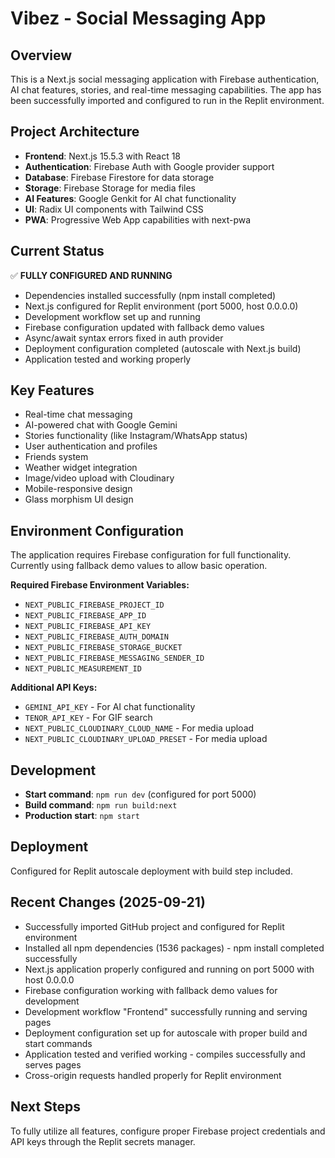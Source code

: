 # Vibez - Social Messaging App

## Overview
This is a Next.js social messaging application with Firebase authentication, AI chat features, stories, and real-time messaging capabilities. The app has been successfully imported and configured to run in the Replit environment.

## Project Architecture
- **Frontend**: Next.js 15.5.3 with React 18
- **Authentication**: Firebase Auth with Google provider support
- **Database**: Firebase Firestore for data storage
- **Storage**: Firebase Storage for media files
- **AI Features**: Google Genkit for AI chat functionality
- **UI**: Radix UI components with Tailwind CSS
- **PWA**: Progressive Web App capabilities with next-pwa

## Current Status
✅ **FULLY CONFIGURED AND RUNNING**
- Dependencies installed successfully (npm install completed)
- Next.js configured for Replit environment (port 5000, host 0.0.0.0)
- Development workflow set up and running
- Firebase configuration updated with fallback demo values
- Async/await syntax errors fixed in auth provider
- Deployment configuration completed (autoscale with Next.js build)
- Application tested and working properly

## Key Features
- Real-time chat messaging
- AI-powered chat with Google Gemini
- Stories functionality (like Instagram/WhatsApp status)
- User authentication and profiles
- Friends system
- Weather widget integration
- Image/video upload with Cloudinary
- Mobile-responsive design
- Glass morphism UI design

## Environment Configuration
The application requires Firebase configuration for full functionality. Currently using fallback demo values to allow basic operation.

**Required Firebase Environment Variables:**
- `NEXT_PUBLIC_FIREBASE_PROJECT_ID`
- `NEXT_PUBLIC_FIREBASE_APP_ID` 
- `NEXT_PUBLIC_FIREBASE_API_KEY`
- `NEXT_PUBLIC_FIREBASE_AUTH_DOMAIN`
- `NEXT_PUBLIC_FIREBASE_STORAGE_BUCKET`
- `NEXT_PUBLIC_FIREBASE_MESSAGING_SENDER_ID`
- `NEXT_PUBLIC_MEASUREMENT_ID`

**Additional API Keys:**
- `GEMINI_API_KEY` - For AI chat functionality
- `TENOR_API_KEY` - For GIF search
- `NEXT_PUBLIC_CLOUDINARY_CLOUD_NAME` - For media upload
- `NEXT_PUBLIC_CLOUDINARY_UPLOAD_PRESET` - For media upload

## Development
- **Start command**: `npm run dev` (configured for port 5000)
- **Build command**: `npm run build:next`
- **Production start**: `npm start`

## Deployment
Configured for Replit autoscale deployment with build step included.

## Recent Changes (2025-09-21)
- Successfully imported GitHub project and configured for Replit environment
- Installed all npm dependencies (1536 packages) - npm install completed successfully
- Next.js application properly configured and running on port 5000 with host 0.0.0.0
- Firebase configuration working with fallback demo values for development
- Development workflow "Frontend" successfully running and serving pages
- Deployment configuration set up for autoscale with proper build and start commands
- Application tested and verified working - compiles successfully and serves pages
- Cross-origin requests handled properly for Replit environment

## Next Steps
To fully utilize all features, configure proper Firebase project credentials and API keys through the Replit secrets manager.